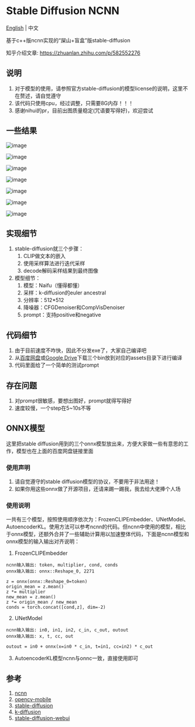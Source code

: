 # Stable Diffusion NCNN

[English](https://github.com/EdVince/Stable-Diffusion-NCNN/blob/main/README.md) | 中文

基于c++版ncnn实现的“屎山+盲盒”版stable-diffusion

知乎介绍文章: https://zhuanlan.zhihu.com/p/582552276

## 说明
1. 对于模型的使用，请参照官方stable-diffusion的模型license的说明，这里不在赘述，请自觉遵守
2. 该代码只使用cpu，经过调整，只需要8G内存！！！
3. 感谢nihui的pr，目前出图质量稳定(咒语要写得好)，欢迎尝试

## 一些结果
![image](./resources/result_15_42.png)

![image](./resources/result_15_42_1.png)

![image](./resources/result_15_1668336058.png)

![image](./resources/result_15_1668336279.png)

![image](./resources/result_15_1668336723.png)

![image](./resources/result_15_1668337168.png)

![image](./resources/result_15_1668337577.png)

## 实现细节
1. stable-diffusion就三个步骤：
    1. CLIP做文本的嵌入
    2. 使用采样算法进行迭代采样
    3. decode解码采样结果到最终图像
2. 模型细节：
    1. 模型：Naifu（懂得都懂）
    2. 采样：k-diffusion的euler ancestral
    3. 分辨率：512*512
    4. 降噪器：CFGDenoiser和CompVisDenoiser
    4. prompt：支持positive和negative

## 代码细节
1. 由于目前速度不咋快，因此不分发exe了，大家自己编译吧
2. 从[百度网盘](https://pan.baidu.com/s/1kO8HtTZRcyDbzA32ZzafSQ?pwd=6666)或[Google Drive](https://drive.google.com/drive/folders/1myB4uIQ2K5okl51XDbmYhetLF9rUyLZS?usp=sharing)下载三个bin放到对应的assets目录下进行编译
3. 代码里面给了一个简单的测试prompt

## 存在问题
1. 对prompt很敏感，要想出图好，prompt就得写得好
2. 速度较慢，一个step在5~10s不等

## ONNX模型

这里把stable diffusion用到的三个onnx模型放出来，方便大家做一些有意思的工作，模型也在上面的百度网盘链接里面

### 使用声明
1. 请自觉遵守的stable diffusion模型的协议，不要用于非法用途！
2. 如果你用这些onnx做了开源项目，还请来踢一踢我，我去给大佬捧个人场

### 使用说明
一共有三个模型，按照使用顺序依次为：FrozenCLIPEmbedder、UNetModel、AutoencoderKL。使用方法可以参考ncnn的代码。但ncnn中使用的模型，相比于onnx模型，还额外合并了一些辅助计算用以加速整体代码，下面是ncnn模型和onnx模型的输入输出对齐说明：

1. FrozenCLIPEmbedder
```
ncnn输入输出: token, multiplier, cond, conds
onnx输入输出: onnx::Reshape_0, 2271

z = onnx(onnx::Reshape_0=token)
origin_mean = z.mean()
z *= multiplier
new_mean = z.mean()
z *= origin_mean / new_mean
conds = torch.concat([cond,z], dim=-2)
```
2. UNetModel
```
ncnn输入输出: in0, in1, in2, c_in, c_out, outout
onnx输入输出: x, t, cc, out

outout = in0 + onnx(x=in0 * c_in, t=in1, cc=in2) * c_out
```
3. AutoencoderKL模型ncnn与onnc一致，直接使用即可

## 参考
1. [ncnn](https://github.com/Tencent/ncnn)
2. [opencv-mobile](https://github.com/nihui/opencv-mobile)
3. [stable-diffusion](https://github.com/CompVis/stable-diffusion)
4. [k-diffusion](https://github.com/crowsonkb/k-diffusion)
5. [stable-diffusion-webui](https://github.com/AUTOMATIC1111/stable-diffusion-webui)

